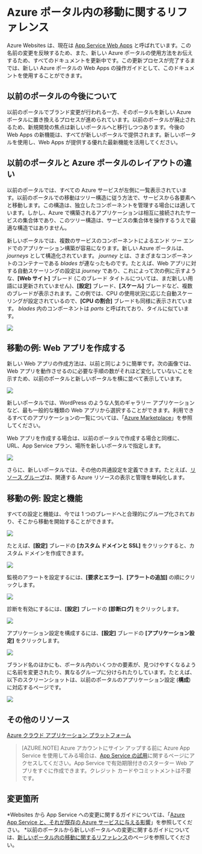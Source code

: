 ﻿<properties
	pageTitle="Azure ポータル内の移動に関するリファレンス"
	description="App Service Web のユーザー エクスペリエンスについて、管理ポータルと Azure ポータルの違いを説明します"
	services="app-service\web"
	documentationCenter=""
	authors="jaime-espinosa"
	manager="wpickett"
	editor="jimbe"/>

<tags
	ms.service="app-service-web"
	ms.workload="web"
	ms.tgt_pltfrm="na"
	ms.devlang="na"
	ms.topic="article"
	ms.date="03/24/2015"
	ms.author="jaime-espinosa"/>

# Azure ポータル内の移動に関するリファレンス

Azure Websites は、現在は [App Service Web Apps](http://go.microsoft.com/fwlink/?LinkId=529714) と呼ばれています。この名前の変更を反映するため、また、新しい Azure ポータルの使用方法をお伝えするため、すべてのドキュメントを更新中です。この更新プロセスが完了するまでは、新しい Azure ポータルの Web Apps の操作ガイドとして、このドキュメントを使用することができます。
 
## 以前のポータルの今後について

以前のポータルでブランド変更が行われる一方、そのポータルを新しい Azure ポータルに置き換えるプロセスが進められています。以前のポータルが廃止されるため、新規開発の焦点は新しいポータルへと移行しつつあります。今後の Web Apps の新機能は、すべてが新しいポータルで提供されます。新しいポータルを使用し、Web Apps が提供する優れた最新機能を活用してください。

## 以前のポータルと Azure ポータルのレイアウトの違い

以前のポータルでは、すべての Azure サービスが左側に一覧表示されています。以前のポータルでの移動はツリー構造に従う方法で、サービスから各要素へと移動します。この構造は、独立したコンポーネントを管理する場合には適しています。しかし、Azure で構築されるアプリケーションは相互に接続されたサービスの集合体であり、このツリー構造は、サービスの集合体を操作するうえで最適な構造ではありません。 

新しいポータルでは、複数のサービスのコンポーネントによるエンド ツー エンドでのアプリケーション構築が容易になります。新しい Azure ポータルは、 *journeys* として構造化されています。 *journey* とは、さまざまなコンポーネントのコンテナーである *blades* が連なったものです。たとえば、Web アプリに対する自動スケーリングの設定は *journey* であり、これによって次の例に示すような、**[Web サイト]** ブレード (このブレード タイトルについては、まだ新しい用語には更新されていません)、**[設定]** ブレード、**[スケール]** ブレードなど、複数のブレードが表示されます。この例では、CPU の使用状況に応じた自動スケーリングが設定されているので、**[CPU の割合]** ブレードも同様に表示されています。 *blades* 内のコンポーネントは *parts* と呼ばれており、タイルに似ています。 

![](./media/app-service-web-app-preview-portal/AutoScaling.png)

## 移動の例: Web アプリを作成する

新しい Web アプリの作成方法は、以前と同じように簡単です。次の画像では、Web アプリを動作させるのに必要な手順の数がそれほど変化していないことを示すため、以前のポータルと新しいポータルを横に並べて表示しています。 

![](./media/app-service-web-app-preview-portal/CreateWebApp.png)

新しいポータルでは、WordPress のような人気のギャラリー アプリケーションなど、最も一般的な種類の Web アプリから選択することができます。利用できるすべてのアプリケーションの一覧については、「[Azure Marketplace]」を参照してください。

Web アプリを作成する場合は、以前のポータルで作成する場合と同様に、URL、App Service プラン、場所を新しいポータルで指定します。 

![](./media/app-service-web-app-preview-portal/CreateWebAppSettings.png)

さらに、新しいポータルでは、その他の共通設定を定義できます。たとえば、[リソース グループ](azure-preview-portal-using-resource-groups.md)は、関連する Azure リソースの表示と管理を単純化します。 

## 移動の例: 設定と機能

すべての設定と機能は、今では 1 つのブレードへと合理的にグループ化されており、そこから移動を開始することができます。

![](./media/app-service-web-app-preview-portal/WebAppSettings.png)

たとえば、**[設定]** ブレードの **[カスタム ドメインと SSL]** をクリックすると、カスタム ドメインを作成できます。

![](./media/app-service-web-app-preview-portal/ConfigureWebApp.png)

監視のアラートを設定するには、**[要求とエラー]**、**[アラートの追加]** の順にクリックします。

![](./media/app-service-web-app-preview-portal/Monitoring.png)

診断を有効にするには、**[設定]** ブレードの **[診断ログ]** をクリックします。

![](./media/app-service-web-app-preview-portal/Diagnostics.png)
 
アプリケーション設定を構成するには、**[設定]** ブレードの **[アプリケーション設定]** をクリックします。 

![](./media/app-service-web-app-preview-portal/AppSettingsPreview.png)

ブランド名のほかにも、ポータル内のいくつかの要素が、見つけやすくなるように名前を変更されたり、異なるグループに分けられたりしています。たとえば、以下のスクリーンショットは、以前のポータルのアプリケーション設定 (**構成**) に対応するページです。

![](./media/app-service-web-app-preview-portal/AppSettings.png)

## その他のリソース

[Azure クラウド アプリケーション プラットフォーム](app-service-cloud-app-platform.md)

[新しいポータル]: https://portal.azure.com
[Azure Marketplace]: /marketplace/

>[AZURE.NOTE] Azure アカウントにサイン アップする前に Azure App Service を使用してみる場合は、[App Service の試用](http://go.microsoft.com/fwlink/?LinkId=523751)に関するページにアクセスしてください。App Service で有効期限付きのスターター Web アプリをすぐに作成できます。クレジット カードやコミットメントは不要です。

## 変更箇所
*Websites から App Service への変更に関するガイドについては、「[Azure App Service と、それが既存の Azure サービスに与える影響](http://go.microsoft.com/fwlink/?LinkId=529714)」を参照してください。
*以前のポータルから新しいポータルへの変更に関するガイドについては、[新しいポータル内の移動に関するリファレンス](http://go.microsoft.com/fwlink/?LinkId=529715)のページを参照してください。

<!--HONumber=49-->